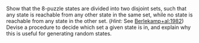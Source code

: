 

Show that the 8-puzzle states are divided
into two disjoint sets, such that any state is reachable from any other
state in the same set, while no state is reachable from any state in the
other set. (<i>Hint:</i> See <a class="paperRef" id="paperref" title="" href="#">Berlekamp+al:1982</a>) Devise a procedure to decide
which set a given state is in, and explain why this is useful for
generating random states.
